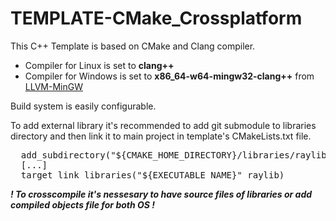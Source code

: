 # TEMPLATE-CMake_Crossplatform

This C++ Template is based on CMake and Clang compiler.
- Compiler for Linux is set to **clang++**
- Compiler for Windows is set to **x86_64-w64-mingw32-clang++** from [LLVM-MinGW](https://github.com/mstorsjo/llvm-mingw/)

Build system is easily configurable.

To add external library it's recommended to add git submodule to libraries directory
and then link it to main project in template's CMakeLists.txt file.
<pre>
  add_subdirectory("${CMAKE_HOME_DIRECTORY}/libraries/raylib/")
  [...]
  target_link_libraries("${EXECUTABLE_NAME}" raylib)
</pre>

***! To crosscompile it's nessesary to have source files of libraries or add compiled objects file for both OS !***
